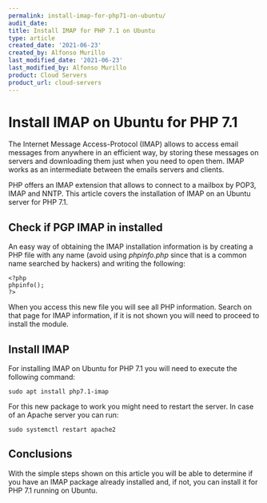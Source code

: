 ```yaml
---
permalink: install-imap-for-php71-on-ubuntu/
audit_date:
title: Install IMAP for PHP 7.1 on Ubuntu
type: article
created_date: '2021-06-23'
created_by: Alfonso Murillo
last_modified_date: '2021-06-23'
last_modified_by: Alfonso Murillo
product: Cloud Servers
product_url: cloud-servers
---
```


# Install IMAP on Ubuntu for PHP 7.1
The Internet Message Access-Protocol (IMAP) allows to access email messages from anywhere in an efficient way, by storing these messages on servers and downloading them just when you need to open them. IMAP works as an intermediate between the emails servers and clients.

PHP offers an IMAP extension that allows to connect to a mailbox by POP3, IMAP and NNTP. This article covers the installation of IMAP on an Ubuntu server for PHP 7.1.

## Check if PGP IMAP in installed
An easy way of obtaining the IMAP installation information is by creating a PHP file with any name (avoid using *phpinfo.php* since that is a common name searched by hackers) and writing the following:

```
<?php
phpinfo();
?>
```

When you access this new file you will see all PHP information. Search on that page for IMAP information, if it is not shown you will need to proceed to install the module.

## Install IMAP
For installing IMAP on Ubuntu for PHP 7.1 you will need to execute the following command:

`sudo apt install php7.1-imap`

For this new package to work you might need to restart the server. In case of an Apache server you can run:

`sudo systemctl restart apache2`

## Conclusions
With the simple steps shown on this article you will be able to determine if you have an IMAP package already installed and, if not, you can install it for PHP 7.1 running on Ubuntu.
